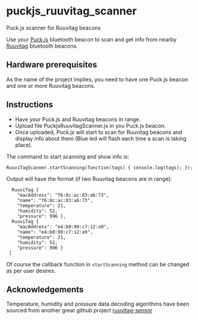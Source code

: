 # puckjs_ruuvitag_scanner
Puck.js scanner for Ruuvitag beacons

Use your [Puck.js](http://www.puck-js.com/) bluetooth beacon to scan and get info from nearby [Ruuvitag](https://ruuvitag.com/) bluetooth beacons.

## Hardware prerequisites
As the name of the project implies, you need to have one Puck.js beacon and one or more Ruuvitag beacons.

## Instructions
* Have your Puck.js and Ruuvitag beacons in range.
* Upload file PuckjsRuuvitagScanner.js in you Puck.js beacon.
* Once uploaded, Puck.js will start to scan for Ruuvitag beacons and display info about them (Blue led will flash each time a scan is taking place).

The command to start scanning and show info is:

`RuuviTagScanner.startScanning(function(tags) { console.log(tags); });`

Output will have the format (if two Ruuvitag beacons are in range):

```[
  RuuviTag {
    "macAddress": "f6:8c:ac:03:a6:73",
    "name": "f6:8c:ac:03:a6:73",
    "temperature": 21, 
    "humidity": 52, 
    "pressure": 996 },
  RuuviTag {
    "macAddress": "e4:b0:90:c7:12:a9",
    "name": "e4:b0:90:c7:12:a9",
    "temperature": 21, 
    "humidity": 52, 
    "pressure": 996 }
 ]
```

Of course the callback function in `startScanning` method can be changed as per user desires.

## Acknowledgements
Temperature, humidity and pressure data decoding algorithms have been sourced from another great github project [ruuvitag-sensor](https://github.com/ttu/ruuvitag-sensor)
